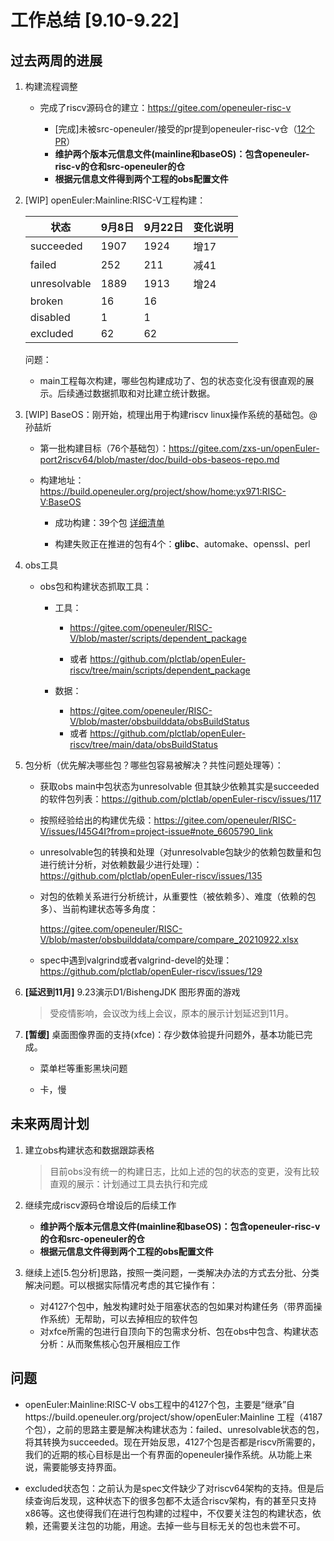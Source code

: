 # 工作总结 [9.10-9.22]

## 过去两周的进展

1. 构建流程调整

   - 完成了riscv源码仓的建立：https://gitee.com/openeuler-risc-v

     - [完成]未被src-openeuler/接受的pr提到openeuler-risc-v仓（[12个PR](https://gitee.com/organizations/openeuler-risc-v/pull_requests?assignee_id=&author_id=&label_ids=&label_text=&milestone_id=&priority=&project_id=&project_type=&scope=&search=&sort=closed_at+desc&status=all&target_project=&tester_id=)）
     - **维护两个版本元信息文件(mainline和baseOS)：包含openeuler-risc-v的仓和src-openeuler的仓**
     - **根据元信息文件得到两个工程的obs配置文件**

     

2. [WIP] openEuler:Mainline:RISC-V工程构建：

   | 状态         | 9月8日 | 9月22日 | 变化说明 |
   | ------------ | ------ | ------- | -------- |
   | succeeded    | 1907   | 1924    | 增17     |
   | failed       | 252    | 211     | 减41     |
   | unresolvable | 1889   | 1913    | 增24     |
   | broken       | 16     | 16      |          |
   | disabled     | 1      | 1       |          |
   | excluded     | 62     | 62      |          |

   问题：

   - main工程每次构建，哪些包构建成功了、包的状态变化没有很直观的展示。后续通过数据抓取和对比建立统计数据。

     

3. [WIP]  BaseOS：刚开始，梳理出用于构建riscv linux操作系统的基础包。@孙喆炘

   - 第一批构建目标（76个基础包）：https://gitee.com/zxs-un/openEuler-port2riscv64/blob/master/doc/build-obs-baseos-repo.md

   - 构建地址：https://build.openeuler.org/project/show/home:yx971:RISC-V:BaseOS

     - 成功构建：39个包   [详细清单](https://github.com/xijing21/openEuler-riscv/blob/main/data/BaseOs.xlsx)

     - 构建失败正在推进的包有4个：**glibc**、automake、openssl、perl

       

4. obs工具

   - obs包和构建状态抓取工具：

     - 工具：
     
       - https://gitee.com/openeuler/RISC-V/blob/master/scripts/dependent_package
     
       - 或者 https://github.com/plctlab/openEuler-riscv/tree/main/scripts/dependent_package
     
         
     
     - 数据：
     
       - https://gitee.com/openeuler/RISC-V/blob/master/obsbuilddata/obsBuildStatus 
       - 或者 https://github.com/plctlab/openEuler-riscv/tree/main/data/obsBuildStatus   
     
     

5. 包分析（优先解决哪些包？哪些包容易被解决？共性问题处理等）：

   - 获取obs main中包状态为unresolvable 但其缺少依赖其实是succeeded的软件包列表：https://github.com/plctlab/openEuler-riscv/issues/117

   - 按照经验给出的构建优先级：https://gitee.com/openeuler/RISC-V/issues/I45G4I?from=project-issue#note_6605790_link 

   - unresolvable包的转换和处理（对unresolvable包缺少的依赖包数量和包进行统计分析，对依赖数最少进行处理）：https://github.com/plctlab/openEuler-riscv/issues/135

   - 对包的依赖关系进行分析统计，从重要性（被依赖多）、难度（依赖的包多）、当前构建状态等多角度：

     https://gitee.com/openeuler/RISC-V/blob/master/obsbuilddata/compare/compare_20210922.xlsx

   - spec中遇到valgrind或者valgrind-devel的处理：https://github.com/plctlab/openEuler-riscv/issues/129

     

6. **[延迟到11月]** 9.23演示D1/BishengJDK 图形界面的游戏 

   > 受疫情影响，会议改为线上会议，原本的展示计划延迟到11月。

   

7. **[暂缓]** 桌面图像界面的支持(xfce)：存少数体验提升问题外，基本功能已完成。

   - 菜单栏等重影黑块问题

   - 卡，慢




## 未来两周计划

1. 建立obs构建状态和数据跟踪表格

   > 目前obs没有统一的构建日志，比如上述的包的状态的变更，没有比较直观的展示：计划通过工具去执行和完成

2. 继续完成riscv源码仓增设后的后续工作

   - **维护两个版本元信息文件(mainline和baseOS)：包含openeuler-risc-v的仓和src-openeuler的仓**
   - **根据元信息文件得到两个工程的obs配置文件**

3. 继续上述[5.包分析]思路，按照一类问题，一类解决办法的方式去分批、分类解决问题。可以根据实际情况考虑的其它操作有：

   - 对4127个包中，触发构建时处于阻塞状态的包如果对构建任务（带界面操作系统）无帮助，可以去掉相应的软件包
   - 对xfce所需的包进行自顶向下的包需求分析、包在obs中包含、构建状态分析：从而聚焦核心包开展相应工作

   

## 问题

- openEuler:Mainline:RISC-V obs工程中的4127个包，主要是“继承”自https://build.openeuler.org/project/show/openEuler:Mainline 工程（4187个包），之前的思路主要是解决构建状态为：failed、unresolvable状态的包，将其转换为succeeded。现在开始反思，4127个包是否都是riscv所需要的，我们的近期的核心目标是出一个有界面的openeuler操作系统。从功能上来说，需要能够支持界面。

- excluded状态包：之前认为是spec文件缺少了对riscv64架构的支持。但是后续查询后发现，这种状态下的很多包都不太适合riscv架构，有的甚至只支持x86等。这也使得我们在进行包构建的过程中，不仅要关注包的构建状态，依赖，还需要关注包的功能，用途。去掉一些与目标无关的包也未尝不可。

  



